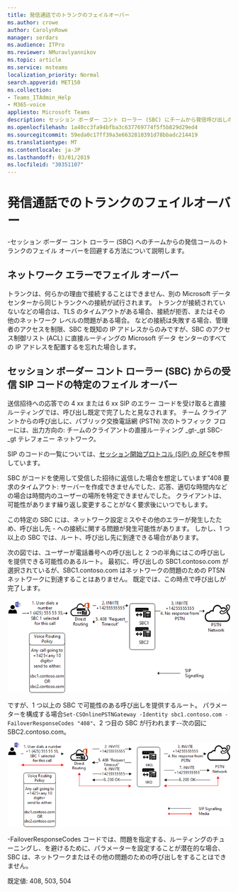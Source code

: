 ```yaml
---
title: 発信通話でのトランクのフェイルオーバー
ms.author: crowe
author: CarolynRowe
manager: serdars
ms.audience: ITPro
ms.reviewer: NMuravlyannikov
ms.topic: article
ms.service: msteams
localization_priority: Normal
search.appverid: MET150
ms.collection:
- Teams_ITAdmin_Help
- M365-voice
appliesto: Microsoft Teams
description: セッション ボーダー コント ローラー (SBC) にチームから発信呼び出しのトランクのフェイル オーバーを処理する方法の詳細については、このトピックを参照してください。
ms.openlocfilehash: 1a40cc3fa94bfba3c637769774f5f5b829d29ed4
ms.sourcegitcommit: 59eda0c17ff39a3e6632810391d78bbadc214419
ms.translationtype: MT
ms.contentlocale: ja-JP
ms.lasthandoff: 03/01/2019
ms.locfileid: "30351107"
---
```

# <a name="trunk-failover-on-outbound-calls"></a>発信通話でのトランクのフェイルオーバー

-セッション ボーダー コント ローラー (SBC) へのチームからの発信コールのトランクのフェイル オーバーを回避する方法について説明します。

## <a name="failover-on-network-errors"></a>ネットワーク エラーでフェイル オーバー

トランクは、何らかの理由で接続することはできません、別の Microsoft データ センターから同じトランクへの接続が試行されます。 トランクが接続されていないなどの場合は、TLS のタイムアウトがある場合、接続が拒否、またはその他のネットワーク レベルの問題がある場合。
などの接続は失敗する場合、管理者のアクセスを制限、SBC を既知の IP アドレスからのみですが、SBC のアクセス制御リスト (ACL) に直接ルーティングの Microsoft データ センターのすべての IP アドレスを配置するを忘れた場合します。 

## <a name="failover-of-specific-sip-codes-received-from-the-session-border-controller-sbc"></a>セッション ボーダー コント ローラー (SBC) からの受信 SIP コードの特定のフェイル オーバー

送信招待への応答での 4 xx または 6 xx SIP のエラー コードを受け取ると直接ルーティングでは、呼び出し既定で完了したと見なされます。 チーム クライアントからの呼び出しに、パブリック交換電話網 (PSTN) 次のトラフィック フローには、出力方向の: チームのクライアントの直接ルーティング _gt-_gt SBC-_gt テレフォニー ネットワーク。

SIP のコードの一覧については、[セッション開始プロトコル (SIP) の RFC](https://tools.ietf.org/html/rfc3261)を参照しています。

SBC がコードを使用して受信した招待に返信した場合を想定しています"408 要求のタイムアウト: サーバーを作成できませんでした、応答、適切な時間内などの場合は時間内のユーザーの場所を特定できませんでした。 クライアントは、可能性があります繰り返し変更することがなく要求後にいつでもします。

この特定の SBC には、ネットワーク設定ミスやその他のエラーが発生したため、呼び出し先 - への接続に関する問題が発生可能性があります。 しかし、1 つ以上の SBC では、ルート、呼び出し先に到達できる場合があります。

次の図では、ユーザーが電話番号への呼び出しと 2 つの半角にはこの呼び出しを提供できる可能性のあるルート。 最初に、呼び出しの SBC1.contoso.com が選択されているが、SBC1.contoso.com はネットワークの問題のための PTSN ネットワークに到達することはありません。
既定では、この時点で呼び出しが完了します。 
 
![PSTN ネットワーク上の問題のために到達できない SBC を示しています。](media/direct-routing-failover-response-codes1.png)

ですが、1 つ以上の SBC で可能性のある呼び出しを提供するルート。
パラメーターを構成する場合`Set-CSOnlinePSTNGateway -Identity sbc1.contoso.com -FailoverResponseCodes "408"`、2 つ目の SBC が行われます--次の図に SBC2.contoso.com。

![2 つ目の SBC へのルーティングを示しています](media/direct-routing-failover-response-codes2.png)

-FailoverResponseCodes コードでは、問題を指定する、ルーティングのチューニングし、を避けるために、パラメーターを設定することが潜在的な場合、SBC は、ネットワークまたはその他の問題のための呼び出しをすることはできません。

既定値: 408, 503, 504

